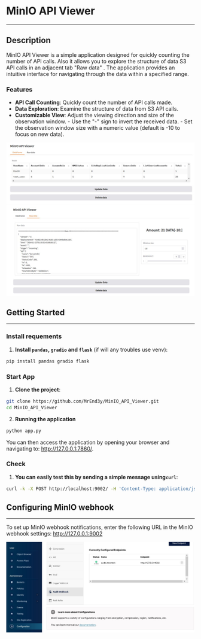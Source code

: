 # MinIO API Viewer
---
## Description

MinIO API Viewer is a simple application designed for quickly counting the number of API calls. Also it allows you to explore the structure of data S3 API calls in an adjacent tab "Raw data" . The application provides an intuitive interface for navigating through the data within a specified range.
### Features 

- **API Call Counting**: Quickly count the number of API calls made. 
- **Data Exploration**: Examine the structure of data from S3 API calls. 
- **Customizable View**: Adjust the viewing direction and size of the observation window. - Use the "-" sign to invert the received data. - Set the observation window size with a numeric value (default is -10 to focus on new data).

![img1](imgs/img1.JPG)
![img1](imgs/img2.JPG)
## Getting Started
---
### Install requements

1. **Install  `pandas`, `gradio` and  `flask`** (if will any troubles use venv): 
```bash 
pip install pandas gradio flask
```
### Start App

1. **Clone the project**:
```bash
git clone https://github.com/MrEnd3y/MinIO_API_Viewer.git
cd MinIO_API_Viewer
```
2. **Running the application**
```bash
python app.py
```
You can then access the application by opening your browser and navigating to: <http://127.0.0.1:7860/>.
### Check

1. **You can easily test this by sending a simple message using`curl`**:
```bash
curl -k -X POST http://localhost:9002/ -H 'Content-Type: application/json' -d '{"name": "MinIO", "message": "hello!"}'
```
## Configuring MinIO webhook
---
To set up MinIO webhook notifications, enter the following URL in the MinIO webhook settings:
<http://127.0.0.1:9002>

![img3](imgs/img3.JPG)
